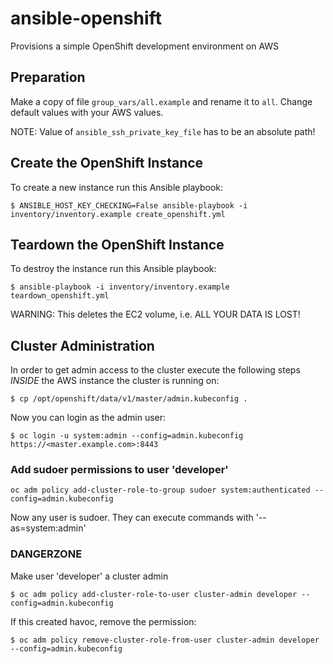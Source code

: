 # ansible-openshift

Provisions a simple OpenShift development environment on AWS

## Preparation

Make a copy of file `group_vars/all.example` and rename it to `all`. Change default values with your AWS values.

NOTE:
Value of `ansible_ssh_private_key_file` has to be an absolute path!


## Create the OpenShift Instance

To create a new instance run this Ansible playbook:

```shell
$ ANSIBLE_HOST_KEY_CHECKING=False ansible-playbook -i inventory/inventory.example create_openshift.yml
```

## Teardown the OpenShift Instance

To destroy the instance run this Ansible playbook:

```shell
$ ansible-playbook -i inventory/inventory.example teardown_openshift.yml
```

WARNING: 
This deletes the EC2 volume, i.e. ALL YOUR DATA IS LOST!

## Cluster Administration

In order to get admin access to the cluster execute the following steps *INSIDE* the AWS instance the cluster is running on:

	$ cp /opt/openshift/data/v1/master/admin.kubeconfig .

Now you can login as the admin user:

	$ oc login -u system:admin --config=admin.kubeconfig https://<master.example.com>:8443

### Add sudoer permissions to user 'developer'

	oc adm policy add-cluster-role-to-group sudoer system:authenticated --config=admin.kubeconfig

Now any user is sudoer. They can execute commands with '--as=system:admin'

### DANGERZONE

Make user 'developer' a cluster admin

	$ oc adm policy add-cluster-role-to-user cluster-admin developer --config=admin.kubeconfig

If this created havoc, remove the permission:

	$ oc adm policy remove-cluster-role-from-user cluster-admin developer --config=admin.kubeconfig
